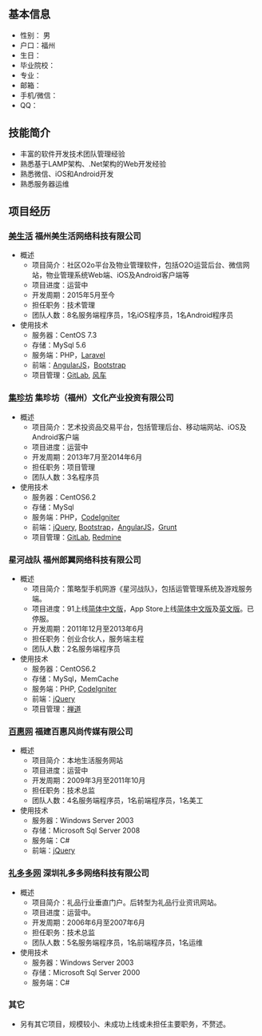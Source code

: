 ## 基本信息
* 性别： 男
* 户口：福州
* 生日：
* 毕业院校：
* 专业：
* 邮箱：
* 手机/微信：
* QQ：

## 技能简介
* 丰富的软件开发技术团队管理经验
* 熟悉基于LAMP架构、.Net架构的Web开发经验
* 熟悉微信、iOS和Android开发
* 熟悉服务器运维

## 项目经历
### [美生活](http://www.mei-shenghuo.com) 福州美生活网络科技有限公司 
* 概述
    * 项目简介：社区O2o平台及物业管理软件，包括O2O运营后台、微信网站，物业管理系统Web端、iOS及Android客户端等
    * 项目进度：运营中
    * 开发周期：2015年5月至今
    * 担任职务：技术管理
    * 团队人数：8名服务端程序员，1名iOS程序员，1名Android程序员
* 使用技术
    * 服务器：CentOS 7.3
    * 存储：MySql 5.6
    * 服务端：PHP，[Laravel](https://laravel.com/)
    * 前端：[AngularJS](http://angularjs.org/)，[Bootstrap](https://github.com/twbs/bootstrap)
    * 项目管理：[GitLab](https://www.gitlab.com/), [风车](https://fengche.co)

### [集珍坊](http://www.jizhenfang.com) 集珍坊（福州）文化产业投资有限公司 
* 概述
    * 项目简介：艺术投资品交易平台，包括管理后台、移动端网站、iOS及Android客户端
    * 项目进度：运营中
    * 开发周期：2013年7月至2014年6月
    * 担任职务：项目管理
    * 团队人数：3名程序员
* 使用技术
    * 服务器：CentOS6.2 
    * 存储：MySql
    * 服务端：PHP，[CodeIgniter](http://ellislab.com/codeigniter)
    * 前端：[jQuery](http://jquery.com/), [Bootstrap](https://github.com/twbs/bootstrap)，[AngularJS](http://angularjs.org/)，[Grunt](http://gruntjs.com/)
    * 项目管理：[GitLab](https://www.gitlab.com/), [Redmine](http://www.redmine.org/)

### 星河战队 福州郎翼网络科技有限公司
* 概述
    * 项目简介：策略型手机网游《星河战队》，包括运管管理系统及游戏服务端。
    * 项目进度：91上线[简体中文版](http://app.91.com/Soft/iPhone/com.darkforest.xhch-1.00-1.00.html)，App Store上线[简体中文版](https://itunes.apple.com/us/app/xing-he-zhan-dui/id595931539?mt=8)及[英文版](https://itunes.apple.com/us/app/galaxy-age/id628369300?mt=8)。已停服。
    * 开发周期：2011年12月至2013年6月
    * 担任职务：创业合伙人，服务端主程
    * 团队人数：2名服务端程序员
* 使用技术
    * 服务器：CentOS6.2 
    * 存储：MySql，MemCache
    * 服务端：PHP, [CodeIgniter](http://ellislab.com/codeigniter)
    * 前端：[jQuery](http://jquery.com/)
    * 项目管理：[禅道](http://www.zentao.net/)

### [百惠网](http://www.befree.com.cn) 福建百惠风尚传媒有限公司
* 概述
    * 项目简介：本地生活服务网站
    * 项目进度：运营中
    * 开发周期：2009年3月至2011年10月
    * 担任职务：技术总监
    * 团队人数：4名服务端程序员，1名前端程序员，1名美工
* 使用技术
    * 服务器：Windows Server 2003
    * 存储：Microsoft Sql Server 2008
    * 服务端：C#
    * 前端：[jQuery](http://jquery.com/)

### [礼多多网](http://www.lidodo.com) 深圳礼多多网络科技有限公司
* 概述
    * 项目简介：礼品行业垂直门户。后转型为礼品行业资讯网站。
    * 项目进度：运营中。
    * 开发周期：2006年6月至2007年6月
    * 担任职务：技术总监
    * 团队人数：5名服务端程序员，1名前端程序员，1名运维
* 使用技术
    * 服务器：Windows Server 2003
    * 存储：Microsoft Sql Server 2000
    * 服务端：C#

### 其它
* 另有其它项目，规模较小、未成功上线或未担任主要职务，不赘述。

